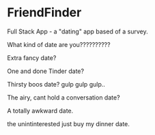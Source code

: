 # FriendFinder
Full Stack App - a "dating" app based of a survey.



What kind of date are you??????????


Extra fancy date?

One and done Tinder date?

Thirsty boos date? gulp gulp gulp..

The airy, cant hold a conversation date?

A totally awkward date.

the unintinterested just buy my dinner date.
